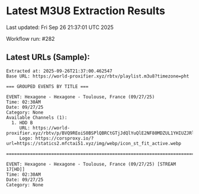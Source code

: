 # Latest M3U8 Extraction Results

Last updated: Fri Sep 26 21:37:01 UTC 2025

Workflow run: #282

## Latest URLs (Sample):
```
Extracted at: 2025-09-26T21:37:00.462547
Base URL: https://world-proxifier.xyz/rbtv/playlist.m3u8?timezone=pht

=== GROUPED EVENTS BY TITLE ===

EVENT: Hexagone - Hexagone - Toulouse, France (09/27/25)
Time: 02:30AM
Date: 09/27/25
Category: None
Available Channels (1):
  1. HDD B
     URL: https://world-proxifier.xyz/rbtv/p/BVQ9REoiS0BSPlQBRCtGTjJdQlYuQlE2NF80MDZUL1YHIUZJRlRUKlI8FBUsByoWGgoVHhMCKhcXBRATLQ==/index.m3u8
     Logo: https://corsproxy.io/?url=https://statics2.mfctai51.xyz/img/webp/icon_st_fit_active.webp

================================================================================

EVENT: Hexagone - Hexagone - Toulouse, France (09/27/25) [STREAM 17[HD]]
Time: 02:30AM
Date: 09/27/25
Category: None
```
